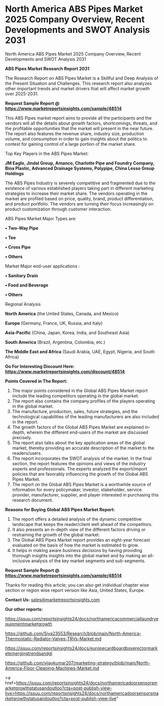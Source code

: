 # North America ABS Pipes Market 2025 Company Overview, Recent Developments and SWOT Analysis 2031
North America ABS Pipes Market 2025 Company Overview, Recent Developments and SWOT Analysis 2031

<strong>ABS Pipes Market Research Report 2031</strong>

The Research Report on ABS Pipes Market is a Skillful and Deep Analysis of the Present Situation and Challenges. This research report also analyzes other important trends and market drivers that will affect market growth over 2025-2031.

<strong>Request Sample Report @ <a href=https://www.marketreportsinsights.com/sample/48514>https://www.marketreportsinsights.com/sample/48514</a></strong>

This ABS Pipes market report aims to provide all the participants and the vendors will all the details about growth factors, shortcomings, threats, and the profitable opportunities that the market will present in the near future. The report also features the revenue share, industry size, production volume, and consumption in order to gain insights about the politics to contest for gaining control of a large portion of the market share.

Top Key Players in the ABS Pipes Market:

<strong>JM Eagle, Jindal Group, Amanco, Charlotte Pipe and Foundry Company, Bina Plastic, Advanced Drainage Systems, Polypipe, China Lesso Group Holdings</strong>

The ABS Pipes Industry is severely competitive and fragmented due to the existence of various established players taking part in different marketing strategies to increase their market share. The vendors operating in the market are profiled based on price, quality, brand, product differentiation, and product portfolio. The vendors are turning their focus increasingly on product customization through customer interaction.

ABS Pipes Market Major Types are:

<strong>•  Two-Way Pipe

•  Tee

•  Cross Pipe

•  Others</strong>

Market Major end-user applications :

<strong>•  Sanitary Drain

•  Food and Beverage

•  Others</strong>

Regional Analysis

</u><strong><b>North America</b></strong> (the United States, Canada, and Mexico)

<strong><b>Europe </b></strong>(Germany, France, UK, Russia, and Italy)

<strong><b>Asia-Pacific</b></strong> (China, Japan, Korea, India, and Southeast Asia)

<strong><b>South America</b></strong> (Brazil, Argentina, Colombia, etc.)

<strong><b>The Middle East and Africa</b></strong> (Saudi Arabia, UAE, Egypt, Nigeria, and South Africa)

<strong>Go For Interesting Discount Here: <a href=https://www.marketreportsinsights.com/discount/48514>https://www.marketreportsinsights.com/discount/48514</a></strong>

<strong>Points Covered in The Report:</strong>
<ol>
  <li>The major points considered in the Global ABS Pipes Market report include the leading competitors operating in the global market.</li>
  <li>The report also contains the company profiles of the players operating in the global market.</li>
  <li>The manufacture, production, sales, future strategies, and the technological capabilities of the leading manufacturers are also included in the report.</li>
  <li>The growth factors of the Global ABS Pipes Market are explained in-depth, wherein the different end-users of the market are discussed precisely.</li>
  <li>The report also talks about the key application areas of the global market, thereby providing an accurate description of the market to the readers/users.</li>
  <li>The report incorporates the SWOT analysis of the market. In the final section, the report features the opinions and views of the industry experts and professionals. The experts analyzed the export/import policies that are favorably influencing the growth of the Global ABS Pipes Market.</li>
  <li>The report on the Global ABS Pipes Market is a worthwhile source of information for every policymaker, investor, stakeholder, service provider, manufacturer, supplier, and player interested in purchasing this research document.</li>
</ol>
<strong>Reasons for Buying Global ABS Pipes Market Report:</strong>

<ol>
  <li>The report offers a detailed analysis of the dynamic competitive landscape that keeps the reader/client well ahead of the competitors.</li>
  <li>It also presents an in-depth view of the different factors driving or restraining the growth of the global market.</li>
  <li>The Global ABS Pipes Market report provides an eight-year forecast evaluated on the basis of how the market is estimated to grow.</li>
  <li>It helps in making aware business decisions by having providing thorough insights insights into the global market and by making an all-inclusive analysis of the key market segments and sub-segments.</li>
</ol>
<strong>Request Sample Report @ <a href=https://www.marketreportsinsights.com/sample/48514>https://www.marketreportsinsights.com/sample/48514</a></strong>


Thanks for reading this article; you can also get individual chapter wise section or region wise report version like Asia, United States, Europe.

<strong>Contact Us:</strong>
sales@marketreportsinsights.com

<strong>Our other reports:</strong>

<a href=https://issuu.com/reportsinsights24/docs/northamericacommerciallaundryequipmentmarketgrowth>https://issuu.com/reportsinsights24/docs/northamericacommerciallaundryequipmentmarketgrowth</a>

<a href=https://github.com/Siya23553/Research/blob/main/North-America-Thermostatic-Radiator-Valves-TRVs-Market.md>https://github.com/Siya23553/Research/blob/main/North-America-Thermostatic-Radiator-Valves-TRVs-Market.md</a>

<a href=https://issuu.com/reportsinsights24/docs/europecardboardboxerectormarketemergingtrendsandgl>https://issuu.com/reportsinsights24/docs/europecardboardboxerectormarketemergingtrendsandgl</a>

<a href=https://github.com/vijaykumar207/marketing-strategy/blob/main/North-America-Floor-Cleaning-Machines-Market.md>https://github.com/vijaykumar207/marketing-strategy/blob/main/North-America-Floor-Cleaning-Machines-Market.md</a>

<a href=https://issuu.com/reportsinsights24/docs/northamericadoorsensorsmarketgrowthstatusandoutloo?cta=post-publish-view-live>https://issuu.com/reportsinsights24/docs/northamericadoorsensorsmarketgrowthstatusandoutloo?cta=post-publish-view-live</a>"
